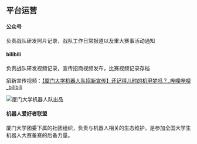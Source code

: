 ## 平台运营

#### 公众号

负责战队研发照片记录，战队工作日常报道以及重大赛事活动通知

#### bilibili

负责战队研发视频记录，宣传招商视频发布，比赛视频记录存档

招新宣传视频：[【厦门大学机器人队招新宣传】还记得儿时的机甲梦吗？_哔哩哔哩_bilibili](https://www.bilibili.com/video/BV1sB4y1T7aE)

![厦门大学机器人队出品](厦门大学机器人队出品.gif)

#### 机器人爱好者联盟

厦门大学团委下属的社团组织，负责与机器人相关的生态维护，是参加全国大学生机器人大赛备赛的后备力量。

